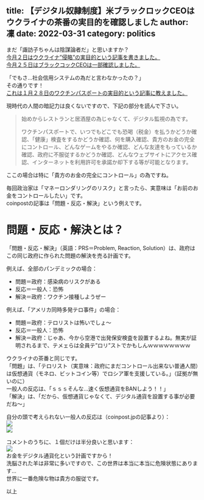title: 【デジタル奴隷制度】米ブラックロックCEOはウクライナの茶番の実目的を確認しました
author: 凜
date: 2022-03-31
category: politics
----
まだ「諏訪子ちゃんは陰謀論者だ」と思いますか？\
[今月２日はウクライナ”侵略”の実目的という記事を書きました。](/blog/digital-dorei-ukraina-russia-real-goal.xhtml)\
[今月２５日はブラックコックCEOは一部確認しました。](https://coinpost.jp/?p=333716)

「でもさ…社会信用システムの為だと言わなかったの？」\
その通りです！\
[これは１月２８日のワクチンパスポートの実目的という記事に教えました。](/blog/digital-jisyu-own-or-permit.xhtml)

現時代の人間の暗記力は良くないですので、下記の部分を読んで下さい。

> 始めからレストランと居酒屋の為じゃなくて、デジタル監視の為です。
>
> ワクチンパスポートで、いつでもどこでも恐喝（税金）を払うかどうか確認、「健康」検査をするかどうか確認、何を購入確認、貴方のお金の完全にコントロール、どんなゲームをやるか確認、どんな友達をもっているか確認、政府に不服従するかどうか確認、どんなウェブサイトにアクセス確認、インターネットを利用許可を承諾か却下する等が可能となります。

ここの場合は特に「貴方のお金の完全にコントロール」の為ですね。

毎回政治家は「マネーロンダリングのリスク」と言ったら、実意味は「お前のお金をコントロールしたい」です。\
coinpostの記事は「問題・反応・解決」という例えです。

# 問題・反応・解決とは？

「問題・反応・解決」（英語：PRS＝Problem, Reaction, Solution）は、政府はこの同じ政府に作られた問題の解決を売る計画です。

例えば、全部のパンデミックの場合：
* 問題＝政府：感染病のリスクがある
* 反応＝一般人：恐怖
* 解決＝政府：ワクチン接種しようぜー

例えば、「アメリカ同時多発テロ事件」の場合：
* 問題＝政府：テロリストは怖いでしょ〜
* 反応＝一般人：恐怖
* 解決＝政府：じゃあ、今から空港で出発保安検査を設置するよね。無実が証明されるまで、テメェらは全員テ”ロリ”ストでかもしんｗｗｗｗｗｗｗｗ

ウクライナの茶番と同じです。\
「問題」は、「テロリスト（実意味：政府にまだコントロール出来ない普通人間）は仮想通貨（モネロ、ビットコイン等）でロシア軍を支援している。」（証拠が無いのに）\
一般人の反応は、「ｓｓｓそんな…速く仮想通貨をBANしよう！！」\
「解決」は、「だから、仮想通貨じゃなくて、デジタル通貨を設置する事が必要だね〜」

自分の頭で考えられない一般人の反応は（coinpost.jpの記事より）：\
![](https://ass.technicalsuwako.moe/Screenshot_20220401_002149.png)\
![](https://ass.technicalsuwako.moe/Screenshot_20220401_002307.png)

コメントのうちに、１個だけは半分良いと思います：\
![](https://ass.technicalsuwako.moe/Screenshot_20220401_002736.png)\
お金をデジタル通貨化という計画ですから！\
洗脳された羊は非常に多いですので、この世界は本当に本当に危険状態にあります…\
世界に一番危険な物は貴方の服従です。

以上
